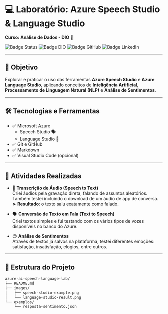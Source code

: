 # 💻 Laboratório: Azure Speech Studio & Language Studio  
**Curso: Análise de Dados - DIO 🚀**

![Badge Status](https://img.shields.io/badge/Status-Concluído-4CAF50?style=flat-square)
![Badge DIO](https://img.shields.io/badge/DIO-Formação%20An%C3%A1lise%20de%20Dados-blueviolet?style=flat-square)
![Badge GitHub](https://img.shields.io/badge/GitHub-AlineJanelli-181717?logo=github&style=flat-square)
![Badge LinkedIn](https://img.shields.io/badge/LinkedIn-Aline%20Janelli%20Sodré-0077B5?logo=linkedin&style=flat-square)

---

## 🧠 Objetivo

Explorar e praticar o uso das ferramentas **Azure Speech Studio** e **Azure Language Studio**, aplicando conceitos de **Inteligência Artificial**, **Processamento de Linguagem Natural (NLP)** e **Análise de Sentimentos**.

---

## 🛠️ Tecnologias e Ferramentas

- ✅ Microsoft Azure  
  - Speech Studio 🗣️  
  - Language Studio 🧾  
- ✅ Git e GitHub  
- ✅ Markdown  
- ✅ Visual Studio Code (opcional)

---

## 📌 Atividades Realizadas

- 🎤 **Transcrição de Áudio (Speech to Text)**  
  Criei áudios pela gravação direta, falando de assuntos aleatórios. Também testei incluindo o download de um áudio de app de conversa.  
  ➤ **Resultado**: o texto saiu exatamente como falado.

- 🗣️ **Conversão de Texto em Fala (Text to Speech)**  
  Criei textos simples e fui testando com os vários tipos de vozes disponíveis no banco do Azure.

- 😊 **Análise de Sentimentos**  
  Através de textos já salvos na plataforma, testei diferentes emoções: satisfação, insatisfação, elogios, entre outros.

---

## 📂 Estrutura do Projeto

```bash
azure-ai-speech-language-lab/
├── README.md
├── images/
│   ├── speech-studio-example.png
│   └── language-studio-result.png
└── exemplos/
    └── resposta-sentimento.json

